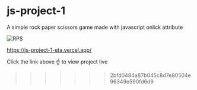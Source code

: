 # js-project-1

A simple rock paper scissors game made with javascript onlick attribute


![RPS](https://i.giphy.com/media/v1.Y2lkPTc5MGI3NjExeW44a3NqM2NuZjhmaHd3ajBvOHl5dWo2YnZsdzFlODUwdTF1eHc2aiZlcD12MV9pbnRlcm5hbF9naWZfYnlfaWQmY3Q9Zw/HkZqWTk5m4KPtz1V5m/giphy.gif)

https://js-project-1-eta.vercel.app/

Click the link above ☝️ to view project live
>>>>>>> 2bfd0484a87b045c8d7e80504e96349e590fd6d9
